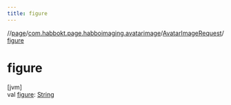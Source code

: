 ```yaml
---
title: figure
---
```

//[page](../../../index.html)/[com.habbokt.page.habboimaging.avatarimage](../index.html)/[AvatarImageRequest](index.html)/[figure](figure.html)



# figure



[jvm]\
val [figure](figure.html): [String](https://kotlinlang.org/api/latest/jvm/stdlib/kotlin/-string/index.html)




